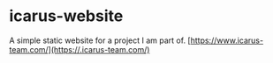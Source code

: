 # icarus-website
A simple static website for a project I am part of.
[https://www.icarus-team.com/](https://.icarus-team.com/)
